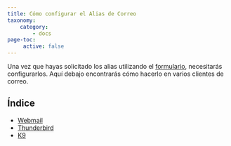 ```yaml
---
title: Cómo configurar el Alias de Correo
taxonomy:
    category:
        - docs
page-toc:
     active: false
---
```


Una vez que hayas solicitado los alias utilizando el [formulario](https://disroot.org/forms/alias-request-form), necesitarás configurarlos. Aquí debajo encontrarás cómo hacerlo en varios clientes de correo.

## Índice
- [Webmail](webmail)
- [Thunderbird](thunderbird)
- [K9](k9)
